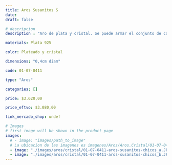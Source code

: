 ```yaml
---
title: Aros Susanitos S
date: 
draft: false

# descripcion
description : "Aro de plata y cristal. Se puede armar el conjunto de cadena y dije haciendo juego"

materials: Plata 925

color: Plateado y cristal

dimensions: "0,4cm diam"

code: 01-07-0411

type: "Aros"

categories: []

price: $3.620,00

price_eftvo: $3.080,00

link_mercado_shop: undef

# Images
# first image will be shown in the product page
images:
  # - image: "images/path_to_image"
  # La ubicacion de las imagenes es imagenes/Aros/Aros.Cristal/01-07-0411-aros-susanitos-s
  - image: "./images/aros/cristal/01-07-0411-aros-susanitos-chicos_a.JPG"
  - image: "./images/aros/cristal/01-07-0411-aros-susanitos-chicos_b.JPG"
---
```

